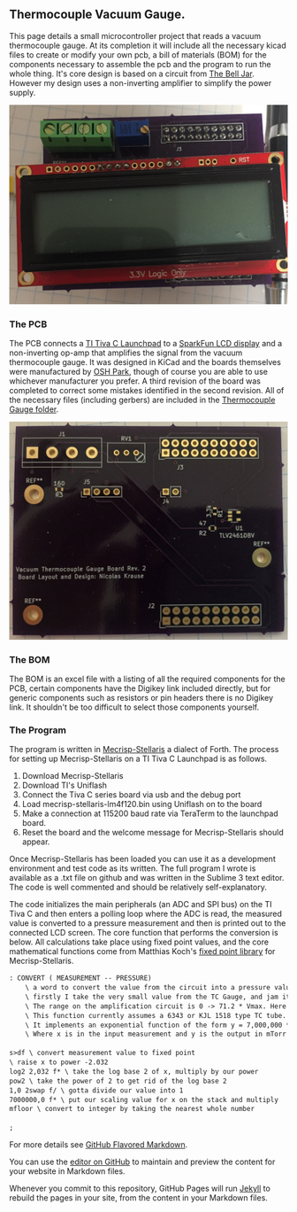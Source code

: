 ## Thermocouple Vacuum Gauge.

This page details a small microcontroller project that reads a vacuum thermocouple gauge. At its completion it will include all the necessary kicad files to create or modify your own pcb, a bill of materials (BOM) for the components necessary to assemble the pcb and the program to run the whole thing. It's core design is based on a circuit from [The Bell Jar](http://www.belljar.net/tcgauge.htm). However my design uses a non-inverting amplifier to simplify the power supply.

![Image of Assembled PCB](https://raw.githubusercontent.com/FuzzyBunnys/Thermocouple-Gauge-Sensor/gh-pages/IMG_1578.JPG)


### The PCB
The PCB connects a [TI Tiva C Launchpad](https://www.ti.com/tool/EK-TM4C123GXL) to a [SparkFun LCD display](https://www.sparkfun.com/products/16397) and a non-inverting op-amp that amplifies the signal from the vacuum thermocouple gauge. It was designed in KiCad and the boards themselves were manufactured by [OSH Park](https://oshpark.com/), though of course you are able to use whichever manufacturer you prefer. A third revision of the board was completed to correct some mistakes identified in the second revision. All of the necessary files (including gerbers) are included in the [Thermocouple Gauge folder](https://github.com/FuzzyBunnys/Thermocouple-Gauge-Sensor/tree/main/Thermocouple%20Gauge). 

![Image of PCB](https://raw.githubusercontent.com/FuzzyBunnys/Thermocouple-Gauge-Sensor/gh-pages/IMG_1577.png) 
### The BOM
The BOM is an excel file with a listing of all the required components for the PCB, certain components have the Digikey link included directly, but for generic components such as resistors or pin headers there is no Digikey link. It shouldn't be too difficult to select those components yourself.
### The Program
The program is written in [Mecrisp-Stellaris](https://mecrisp-stellaris-folkdoc.sourceforge.io/) a dialect of Forth. The process for setting up Mecrisp-Stellaris on a TI Tiva C Launchpad is as follows.
1.	Download Mecrisp-Stellaris
2.	Download TI's Uniflash
3.	Connect the Tiva C series board via usb and the debug port
4.	Load mecrisp-stellaris-lm4f120.bin using Uniflash on to the board
5.	Make a connection at 115200 baud rate via TeraTerm to the launchpad board.
6.	Reset the board and the welcome message for Mecrisp-Stellaris should appear.

Once Mecrisp-Stellaris has been loaded you can use it as a development environment and test code as its written. The full program I wrote is available as a .txt file on github and was written in the Sublime 3 text editor. The code is well commented and should be relatively self-explanatory. 

The code initializes the main peripherals (an ADC and SPI bus) on the TI Tiva C and then enters a polling loop where the ADC is read, the measured value is converted to a pressure measurement and then is printed out to the connected LCD screen. The core function that performs the conversion is below. All calculations take place using fixed point values, and the core mathematical functions come from Matthias Koch's [fixed point library](https://mecrisp-stellaris-folkdoc.sourceforge.io/_downloads/fixpt-math-lib.fs) for Mecrisp-Stellaris.


```markdown
: CONVERT ( MEASUREMENT -- PRESSURE)
	\ a word to convert the value from the circuit into a pressure value.  
	\ firstly I take the very small value from the TC Gauge, and jam it into an amplification circuit.
	\ The range on the amplification circuit is 0 -> 71.2 * Vmax. Here Vmax is 14mV so max input is 
	\ This function currently assumes a 6343 or KJL 1518 type TC tube.
	\ It implements an exponential function of the form y = 7,000,000 * x^(-2.032) 
	\ Where x is in the input measurement and y is the output in mTorr

s>df \ convert measurement value to fixed point
\ raise x to power -2.032
log2 2,032 f* \ take the log base 2 of x, multiply by our power
pow2 \ take the power of 2 to get rid of the log base 2
1,0 2swap f/ \ gotta divide our value into 1
7000000,0 f* \ put our scaling value for x on the stack and multiply
mfloor \ convert to integer by taking the nearest whole number 

;
```

For more details see [GitHub Flavored Markdown](https://guides.github.com/features/mastering-markdown/).



You can use the [editor on GitHub](https://github.com/FuzzyBunnys/Thermocouple-Gauge-Sensor/edit/gh-pages/index.md) to maintain and preview the content for your website in Markdown files.

Whenever you commit to this repository, GitHub Pages will run [Jekyll](https://jekyllrb.com/) to rebuild the pages in your site, from the content in your Markdown files.
